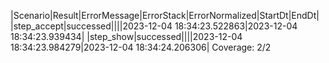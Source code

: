 |Scenario|Result|ErrorMessage|ErrorStack|ErrorNormalized|StartDt|EndDt|
|step_accept|successed||||2023-12-04 18:34:23.522863|2023-12-04 18:34:23.939434|
|step_show|successed||||2023-12-04 18:34:23.984279|2023-12-04 18:34:24.206306|
Coverage: 2/2
